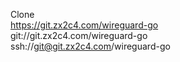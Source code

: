 Clone<br>
https://git.zx2c4.com/wireguard-go<br>
git://git.zx2c4.com/wireguard-go<br>
ssh://git@git.zx2c4.com/wireguard-go<br>
